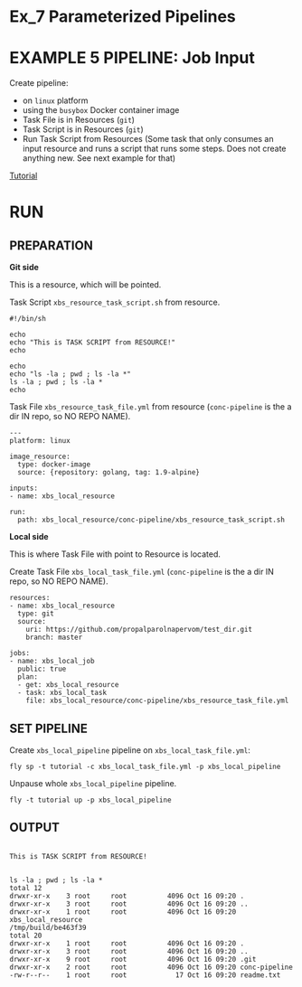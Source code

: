 # Ex_7 Parameterized Pipelines


# EXAMPLE 5 PIPELINE: Job Input


Create pipeline:
  - on `linux` platform
  - using the `busybox` Docker container image
  - Task File is in Resources (`git`)
  - Task Script is in Resources (`git`)
  - Run Task Script from Resources (Some task that only consumes an input resource and runs a script that runs some steps. Does not create anything new. See next example for that)
  
[Tutorial](https://concoursetutorial.com/basics/job-inputs/)


# RUN


## PREPARATION


**Git side**

This is a resource, which will be pointed.

Task Script `xbs_resource_task_script.sh` from resource.
```
#!/bin/sh

echo
echo "This is TASK SCRIPT from RESOURCE!"
echo

echo
echo "ls -la ; pwd ; ls -la *"
ls -la ; pwd ; ls -la *
echo
```


Task File `xbs_resource_task_file.yml` from resource (`conc-pipeline` is the a dir IN repo, so NO REPO NAME).
```
---
platform: linux

image_resource:
  type: docker-image
  source: {repository: golang, tag: 1.9-alpine}

inputs:
- name: xbs_local_resource

run:
  path: xbs_local_resource/conc-pipeline/xbs_resource_task_script.sh
```



**Local side**


This is where Task File with point to Resource is located.

Create Task File `xbs_local_task_file.yml` (`conc-pipeline` is the a dir IN repo, so NO REPO NAME).
```
resources:
- name: xbs_local_resource
  type: git
  source:
    uri: https://github.com/propalparolnapervom/test_dir.git
    branch: master
    
jobs:
- name: xbs_local_job
  public: true
  plan:
  - get: xbs_local_resource
  - task: xbs_local_task
    file: xbs_local_resource/conc-pipeline/xbs_resource_task_file.yml 
```


## SET PIPELINE


Create `xbs_local_pipeline` pipeline on `xbs_local_task_file.yml`:
```
fly sp -t tutorial -c xbs_local_task_file.yml -p xbs_local_pipeline
```

Unpause whole `xbs_local_pipeline` pipeline.
```
fly -t tutorial up -p xbs_local_pipeline
```


## OUTPUT

```

This is TASK SCRIPT from RESOURCE!


ls -la ; pwd ; ls -la *
total 12
drwxr-xr-x    3 root     root          4096 Oct 16 09:20 .
drwxr-xr-x    3 root     root          4096 Oct 16 09:20 ..
drwxr-xr-x    1 root     root          4096 Oct 16 09:20 xbs_local_resource
/tmp/build/be463f39
total 20
drwxr-xr-x    1 root     root          4096 Oct 16 09:20 .
drwxr-xr-x    3 root     root          4096 Oct 16 09:20 ..
drwxr-xr-x    9 root     root          4096 Oct 16 09:20 .git
drwxr-xr-x    2 root     root          4096 Oct 16 09:20 conc-pipeline
-rw-r--r--    1 root     root            17 Oct 16 09:20 readme.txt
```































